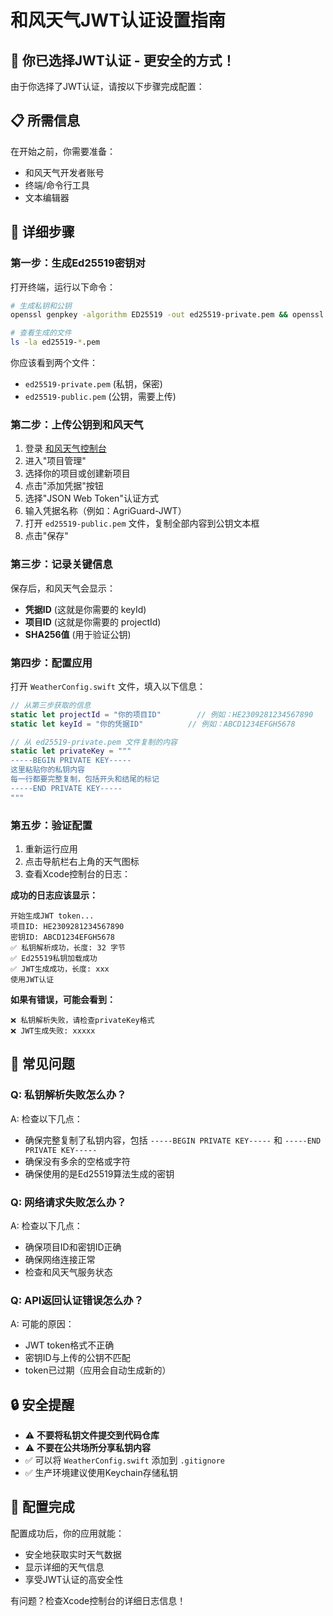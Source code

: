 # 和风天气JWT认证设置指南

## 🎯 你已选择JWT认证 - 更安全的方式！

由于你选择了JWT认证，请按以下步骤完成配置：

## 📋 所需信息
在开始之前，你需要准备：
- 和风天气开发者账号
- 终端/命令行工具
- 文本编辑器

## 🚀 详细步骤

### 第一步：生成Ed25519密钥对

打开终端，运行以下命令：

```bash
# 生成私钥和公钥
openssl genpkey -algorithm ED25519 -out ed25519-private.pem && openssl pkey -pubout -in ed25519-private.pem > ed25519-public.pem

# 查看生成的文件
ls -la ed25519-*.pem
```

你应该看到两个文件：
- `ed25519-private.pem` (私钥，保密)
- `ed25519-public.pem` (公钥，需要上传)

### 第二步：上传公钥到和风天气

1. 登录 [和风天气控制台](https://dev.qweather.com/)
2. 进入"项目管理"
3. 选择你的项目或创建新项目
4. 点击"添加凭据"按钮
5. 选择"JSON Web Token"认证方式
6. 输入凭据名称（例如：AgriGuard-JWT）
7. 打开 `ed25519-public.pem` 文件，复制全部内容到公钥文本框
8. 点击"保存"

### 第三步：记录关键信息

保存后，和风天气会显示：
- **凭据ID** (这就是你需要的 keyId)
- **项目ID** (这就是你需要的 projectId)
- **SHA256值** (用于验证公钥)

### 第四步：配置应用

打开 `WeatherConfig.swift` 文件，填入以下信息：

```swift
// 从第三步获取的信息
static let projectId = "你的项目ID"        // 例如：HE2309281234567890
static let keyId = "你的凭据ID"          // 例如：ABCD1234EFGH5678

// 从 ed25519-private.pem 文件复制的内容
static let privateKey = """
-----BEGIN PRIVATE KEY-----
这里粘贴你的私钥内容
每一行都要完整复制，包括开头和结尾的标记
-----END PRIVATE KEY-----
"""
```

### 第五步：验证配置

1. 重新运行应用
2. 点击导航栏右上角的天气图标
3. 查看Xcode控制台的日志：

**成功的日志应该显示：**
```
开始生成JWT token...
项目ID: HE2309281234567890
密钥ID: ABCD1234EFGH5678
✅ 私钥解析成功，长度: 32 字节
✅ Ed25519私钥加载成功
✅ JWT生成成功，长度: xxx
使用JWT认证
```

**如果有错误，可能会看到：**
```
❌ 私钥解析失败，请检查privateKey格式
❌ JWT生成失败: xxxxx
```

## 🔧 常见问题

### Q: 私钥解析失败怎么办？
A: 检查以下几点：
- 确保完整复制了私钥内容，包括 `-----BEGIN PRIVATE KEY-----` 和 `-----END PRIVATE KEY-----`
- 确保没有多余的空格或字符
- 确保使用的是Ed25519算法生成的密钥

### Q: 网络请求失败怎么办？
A: 检查以下几点：
- 确保项目ID和密钥ID正确
- 确保网络连接正常
- 检查和风天气服务状态

### Q: API返回认证错误怎么办？
A: 可能的原因：
- JWT token格式不正确
- 密钥ID与上传的公钥不匹配
- token已过期（应用会自动生成新的）

## 🔒 安全提醒

- ⚠️ **不要将私钥文件提交到代码仓库**
- ⚠️ **不要在公共场所分享私钥内容**
- ✅ 可以将 `WeatherConfig.swift` 添加到 `.gitignore`
- ✅ 生产环境建议使用Keychain存储私钥

## 🎉 配置完成

配置成功后，你的应用就能：
- 安全地获取实时天气数据
- 显示详细的天气信息
- 享受JWT认证的高安全性

有问题？检查Xcode控制台的详细日志信息！ 